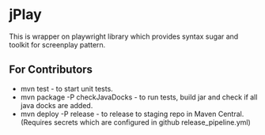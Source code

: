 # jPlay
This is wrapper on playwright library which provides syntax sugar and toolkit for screenplay pattern.  

## For Contributors
* mvn test - to start unit tests.
* mvn package -P checkJavaDocks - to run tests, build jar and check if all java docks are added.
* mvn deploy -P release - to release to staging repo in Maven Central. (Requires secrets which are configured in github release_pipeline.yml)
